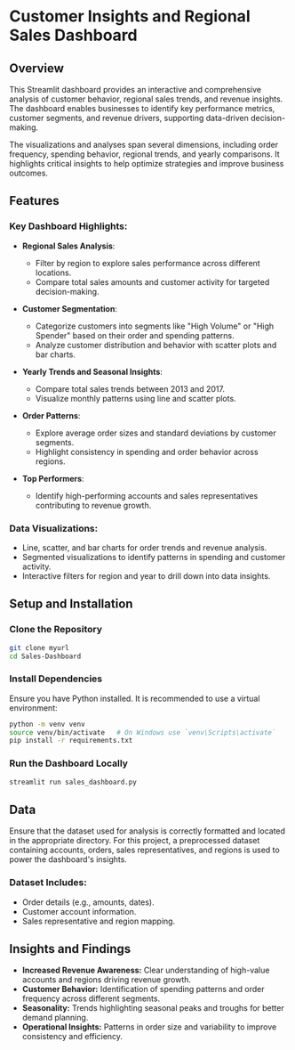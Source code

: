 # Customer Insights and Regional Sales Dashboard

## Overview

This Streamlit dashboard provides an interactive and comprehensive analysis of customer behavior, regional sales trends, and revenue insights. The dashboard enables businesses to identify key performance metrics, customer segments, and revenue drivers, supporting data-driven decision-making.

The visualizations and analyses span several dimensions, including order frequency, spending behavior, regional trends, and yearly comparisons. It highlights critical insights to help optimize strategies and improve business outcomes.

## Features

### Key Dashboard Highlights:

- **Regional Sales Analysis**:
  - Filter by region to explore sales performance across different locations.
  - Compare total sales amounts and customer activity for targeted decision-making.

- **Customer Segmentation**:
  - Categorize customers into segments like "High Volume" or "High Spender" based on their order and spending patterns.
  - Analyze customer distribution and behavior with scatter plots and bar charts.

- **Yearly Trends and Seasonal Insights**:
  - Compare total sales trends between 2013 and 2017.
  - Visualize monthly patterns using line and scatter plots.

- **Order Patterns**:
  - Explore average order sizes and standard deviations by customer segments.
  - Highlight consistency in spending and order behavior across regions.

- **Top Performers**:
  - Identify high-performing accounts and sales representatives contributing to revenue growth.

### Data Visualizations:

- Line, scatter, and bar charts for order trends and revenue analysis.
- Segmented visualizations to identify patterns in spending and customer activity.
- Interactive filters for region and year to drill down into data insights.

## Setup and Installation

### Clone the Repository

```bash
git clone myurl
cd Sales-Dashboard
```

### Install Dependencies

Ensure you have Python installed. It is recommended to use a virtual environment:

```bash
python -m venv venv
source venv/bin/activate   # On Windows use `venv\Scripts\activate`
pip install -r requirements.txt
```

### Run the Dashboard Locally

```bash
streamlit run sales_dashboard.py
```

## Data

Ensure that the dataset used for analysis is correctly formatted and located in the appropriate directory. For this project, a preprocessed dataset containing accounts, orders, sales representatives, and regions is used to power the dashboard's insights.

### Dataset Includes:
- Order details (e.g., amounts, dates).
- Customer account information.
- Sales representative and region mapping.

## Insights and Findings

- **Increased Revenue Awareness:** Clear understanding of high-value accounts and regions driving revenue growth.
- **Customer Behavior:** Identification of spending patterns and order frequency across different segments.
- **Seasonality:** Trends highlighting seasonal peaks and troughs for better demand planning.
- **Operational Insights:** Patterns in order size and variability to improve consistency and efficiency.

